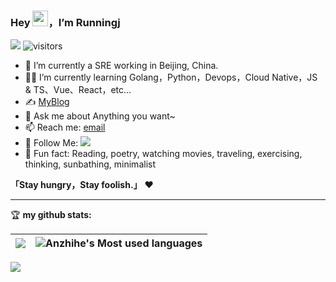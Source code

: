 
### Hey <img src="https://media.giphy.com/media/hvRJCLFzcasrR4ia7z/giphy.gif" width="25px">，I’m Runningj

![](https://img.shields.io/badge/dynamic/json?color=2bb24c&label=Feedly%20RSS&query=%24.data.totalSubs&url=https%3A%2F%2Fapi.spencerwoo.com%2Fsubstats%2F%3Fsource%3Dfeedly%26queryKey%3Dhttps%3A%2F%2Fchegva.com%2Ffeed%2F&logo=feedly)
![visitors](https://visitor-badge.glitch.me/badge?page_id=anzhihe.anzhihe&left_color=gray&right_color=blue)

- 🤖 I’m currently a SRE working in Beijing, China.
- 👨‍💻 I’m currently learning Golang，Python，Devops，Cloud Native，JS & TS、Vue、React，etc...
- ✍️ [MyBlog](https://runningj.top)
- 💬 Ask me about Anything you want~
- 📫 Reach me: [email](mailto:zjackytao@gmail.com)
- 👏 Follow Me: [![](https://img.shields.io/github/followers/runningmaverick?label=follow%20me&style=social)](https://github.com/runningmaverick/)
- 🎣 Fun fact: Reading, poetry, watching movies, traveling, exercising, thinking, sunbathing, minimalist

**「Stay hungry，Stay foolish.」** ❤️ 

<hr/>

🏆 **my github stats:**
  
|![](https://github-readme-stats.vercel.app/api?username=runningmaverick)|![Anzhihe's Most used languages](https://github-readme-stats.vercel.app/api/top-langs/?username=runningmaverick&layout=compact&hide_border=true&langs_count=10)|
|-|-|

![](https://raw.githubusercontent.com/running/anzhihe/main/assets/github-contribution-grid-snake.svg)  

<!--
**runningmaverick/runningmaverick** is a ✨ _special_ ✨ repository because its `README.md` (this file) appears on your GitHub profile.

Here are some ideas to get you started:

- 🔭 I’m currently working on ...
- 🌱 I’m currently learning ...
- 👯 I’m looking to collaborate on ...
- 🤔 I’m looking for help with ...
- 💬 Ask me about ...
- 📫 How to reach me: ...
- 😄 Pronouns: ...
- ⚡ Fun fact: ...
-->
